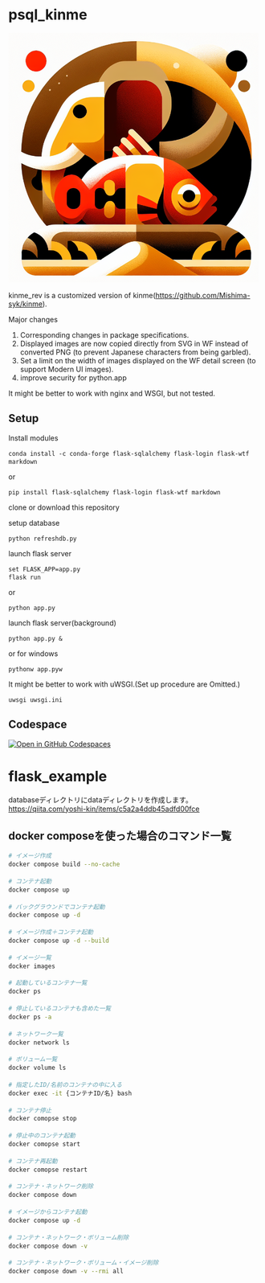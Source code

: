 # psql_kinme

![kinme](app/static/psql_kinme_final.png)


kinme_rev is a customized version of kinme(https://github.com/Mishima-syk/kinme).

Major changes
1. Corresponding changes in package specifications.
2. Displayed images are now copied directly from SVG in WF instead of converted PNG (to prevent Japanese characters from being garbled).
3. Set a limit on the width of images displayed on the WF detail screen (to support Modern UI images).
4. improve security for python.app

It might be better to work with nginx and WSGI, but not tested.


## Setup

Install modules

    conda install -c conda-forge flask-sqlalchemy flask-login flask-wtf markdown

or

    pip install flask-sqlalchemy flask-login flask-wtf markdown


clone or download this repository

setup database

    python refreshdb.py

launch flask server

    set FLASK_APP=app.py
    flask run
or

    python app.py

launch flask server(background)

    python app.py &

or for windows

    pythonw app.pyw 

It might be better to work with uWSGI.(Set up procedure are Omitted.)

    uwsgi uwsgi.ini


## Codespace

[![Open in GitHub Codespaces](https://github.com/codespaces/badge.svg)](https://github.com/codespaces/new?hide_repo_select=true&ref=main&repo=744758159&skip_quickstart=true)











# flask_example

databaseディレクトリにdataディレクトリを作成します。
https://qiita.com/yoshi-kin/items/c5a2a4ddb45adfd00fce

## docker composeを使った場合のコマンド一覧

```bash
# イメージ作成
docker compose build --no-cache

# コンテナ起動
docker compose up

# バックグラウンドでコンテナ起動
docker compose up -d

# イメージ作成＋コンテナ起動
docker compose up -d --build

# イメージ一覧
docker images

# 起動しているコンテナ一覧
docker ps

# 停止しているコンテナも含めた一覧
docker ps -a

# ネットワーク一覧
docker network ls

# ボリューム一覧
docker volume ls

# 指定したID/名前のコンテナの中に入る
docker exec -it {コンテナID/名} bash

# コンテナ停止
docker comopse stop

# 停止中のコンテナ起動
docker comopse start

# コンテナ再起動
docker comopse restart

# コンテナ・ネットワーク削除
docker compose down

# イメージからコンテナ起動
docker compose up -d

# コンテナ・ネットワーク・ボリューム削除
docker compose down -v

# コンテナ・ネットワーク・ボリューム・イメージ削除
docker compose down -v --rmi all

```
